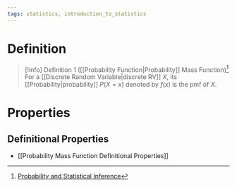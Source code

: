 ```yaml
---
tags: statistics, introduction_to_statistics
---
```


# Definition

> [!info] Definition 1 ([[Probability Function|Probability]] Mass Function)[^1]
> For a [[Discrete Random Variable|discrete RV]] $X$, its [[Probability|probability]] $P(X = x)$ denoted by $f(x)$ is the pmf of $X$.

# Properties

## Definitional Properties
- [[Probability Mass Function Definitional Properties]]

[^1]: [Probability and Statistical Inference](zotero://open-pdf/library/items/RM5FREYV?page=52)